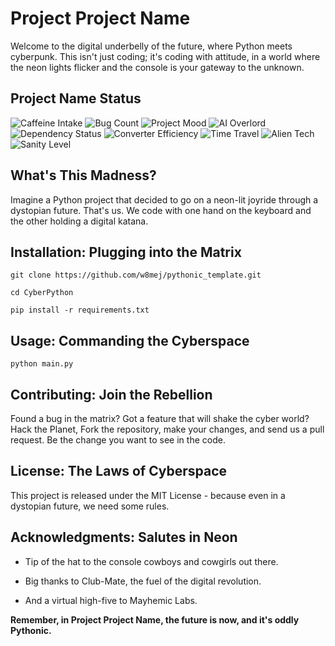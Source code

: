 # Project Project Name

  

Welcome to the digital underbelly of the future, where Python meets cyberpunk. This isn't just coding; it's coding with attitude, in a world where the neon lights flicker and the console is your gateway to the unknown.


## Project Name Status
![Caffeine Intake](https://img.shields.io/badge/caffeine-over_9000-ff69b4) ![Bug Count](https://img.shields.io/badge/bugs-∞-yellowgreen) ![Project Mood](https://img.shields.io/badge/mood-hyperactive-blueviolet) ![AI Overlord](https://img.shields.io/badge/AI_overlord-approved-brightgreen) ![Dependency Status](https://img.shields.io/badge/dependencies-entangled-critical) ![Converter Efficiency](https://img.shields.io/badge/coffee_to_code_converter-92%25-green) ![Time Travel](https://img.shields.io/badge/time_travel_tested-yes-success) ![Alien Tech](https://img.shields.io/badge/alien_technology-possibly-red) ![Sanity Level](https://img.shields.io/badge/sanity_level-stunning-green)

  

## What's This Madness?

  

Imagine a Python project that decided to go on a neon-lit joyride through a dystopian future. That's us. We code with one hand on the keyboard and the other holding a digital katana.

  

## Installation: Plugging into the Matrix

  

 `git clone https://github.com/w8mej/pythonic_template.git`

`cd CyberPython`

`pip install -r requirements.txt`


  

## Usage: Commanding the Cyberspace

  

`python main.py`


  

## Contributing: Join the Rebellion

  

Found a bug in the matrix? Got a feature that will shake the cyber world? Hack the Planet, Fork the repository, make your changes, and send us a pull request. Be the change you want to see in the code.

  

## License: The Laws of Cyberspace

  

This project is released under the MIT License - because even in a dystopian future, we need some rules.

  

## Acknowledgments: Salutes in Neon

  

* Tip of the hat to the console cowboys and cowgirls out there.

* Big thanks to Club-Mate, the fuel of the digital revolution.

* And a virtual high-five to Mayhemic Labs.

  

**Remember, in Project Project Name, the future is now, and it's oddly Pythonic.**

